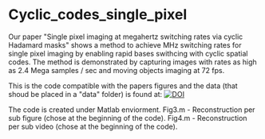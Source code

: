 # Cyclic_codes_single_pixel

Our paper "Single pixel imaging at megahertz switching rates via cyclic Hadamard masks" shows a method to achieve MHz switching rates for single pixel imaging by enabling rapid bases swithcing with cyclic spatial codes. The method is demonstrated by capturing images with rates as high as 2.4 Mega samples / sec and moving objects imaging at 72 fps.

This is the code compatible with the papers figures and the data (that shoud be placed in a "data" folder) is found at:
[![DOI](https://zenodo.org/badge/DOI/10.5281/zenodo.4774776.svg)](https://doi.org/10.5281/zenodo.4774776)

The code is created under Matlab enviorment.
Fig3.m - Reconstruction per sub figure (chose at the beginning of the code).
Fig4.m - Reconstruction per sub video (chose at the beginning of the code).

